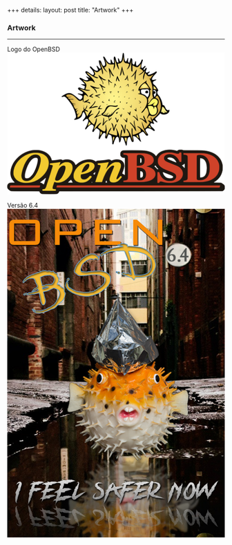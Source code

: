 +++
details:
    layout: post
    title: "Artwork"
+++

### Artwork

---

Logo do OpenBSD
![OpenBSD LOGO](/artwork/1200px-OpenBSD_Logo_-_Cartoon_Puffy_with_textual_logo_below.svg.png)

Versão 6.4
![Puff 6.4](/artwork/puffoil-64.jpg)
